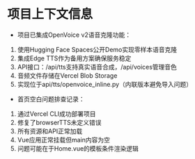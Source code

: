 # 项目上下文信息

- 项目已集成OpenVoice v2语音克隆功能：
1. 使用Hugging Face Spaces公开Demo实现零样本语音克隆
2. 集成Edge TTS作为备用方案确保服务稳定
3. API接口：/api/tts支持真实语音合成，/api/voices管理音色
4. 音频文件存储在Vercel Blob Storage
5. 实现位于api/tts/openvoice_inline.py（内联版本避免导入问题）
- 首页空白问题排查记录：
1. 通过Vercel CLI成功部署项目
2. 修复了browserTTS未定义错误
3. 所有资源和API正常加载
4. Vue应用正常挂载但main内容为空
5. 问题可能在于Home.vue的模板条件渲染逻辑
